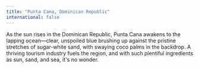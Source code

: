 ```yaml
---
title: "Punta Cana, Dominican Republic"
international: false
---
```


As the sun rises in the Dominican Republic, Punta Cana awakens to the lapping ocean—clear, unspoiled blue brushing up against the pristine stretches of sugar-white sand, with swaying coco palms in the backdrop. A thriving tourism industry fuels the region, and with such plentiful ingredients as sun, sand, and sea, it's no wonder.
  